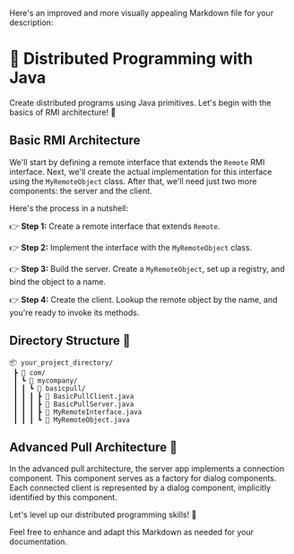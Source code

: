 Here's an improved and more visually appealing Markdown file for your description:

# 🚀 Distributed Programming with Java

Create distributed programs using Java primitives. Let's begin with the basics of RMI architecture! 📡

## Basic RMI Architecture

We'll start by defining a remote interface that extends the `Remote` RMI interface. Next, we'll create the actual implementation for this interface using the `MyRemoteObject` class. After that, we'll need just two more components: the server and the client.

Here's the process in a nutshell:

👉 **Step 1:** Create a remote interface that extends `Remote`.

👉 **Step 2:** Implement the interface with the `MyRemoteObject` class.

👉 **Step 3:** Build the server. Create a `MyRemoteObject`, set up a registry, and bind the object to a name.

👉 **Step 4:** Create the client. Lookup the remote object by the name, and you're ready to invoke its methods.

## Directory Structure 📁

```
📦 your_project_directory/
 ┣ 📂 com/
 ┃ ┗ 📂 mycompany/
 ┃ ┃ ┗ 📂 basicpull/
 ┃ ┃ ┃ ┣ 📜 BasicPullClient.java
 ┃ ┃ ┃ ┣ 📜 BasicPullServer.java
 ┃ ┃ ┃ ┣ 📜 MyRemoteInterface.java
 ┃ ┃ ┃ ┗ 📜 MyRemoteObject.java
```

## Advanced Pull Architecture 📶

In the advanced pull architecture, the server app implements a connection component. This component serves as a factory for dialog components. Each connected client is represented by a dialog component, implicitly identified by this component.

Let's level up our distributed programming skills! 🌟

Feel free to enhance and adapt this Markdown as needed for your documentation.
